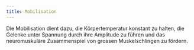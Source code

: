 ```yaml
---
title: Mobilisation
---
```


Die Mobilisation dient dazu, die Körpertemperatur
konstant zu halten, die Gelenke unter Spannung durch ihre Amplitude zu
führen und das neuromuskuläre Zusammenspiel von grossen Muskelschlingen zu fördern.